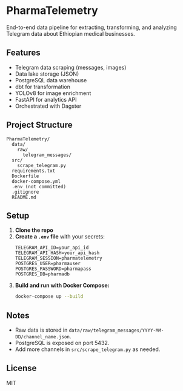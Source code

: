 # PharmaTelemetry

End-to-end data pipeline for extracting, transforming, and analyzing Telegram data about Ethiopian medical businesses.

## Features
- Telegram data scraping (messages, images)
- Data lake storage (JSON)
- PostgreSQL data warehouse
- dbt for transformation
- YOLOv8 for image enrichment
- FastAPI for analytics API
- Orchestrated with Dagster

## Project Structure
```
PharmaTelemetry/
  data/
    raw/
      telegram_messages/
  src/
    scrape_telegram.py
  requirements.txt
  Dockerfile
  docker-compose.yml
  .env (not committed)
  .gitignore
  README.md
```

## Setup
1. **Clone the repo**
2. **Create a `.env` file** with your secrets:
   ```
   TELEGRAM_API_ID=your_api_id
   TELEGRAM_API_HASH=your_api_hash
   TELEGRAM_SESSION=pharmatelemetry
   POSTGRES_USER=pharmauser
   POSTGRES_PASSWORD=pharmapass
   POSTGRES_DB=pharmadb
   ```
3. **Build and run with Docker Compose:**
   ```sh
   docker-compose up --build
   ```

## Notes
- Raw data is stored in `data/raw/telegram_messages/YYYY-MM-DD/channel_name.json`.
- PostgreSQL is exposed on port 5432.
- Add more channels in `src/scrape_telegram.py` as needed.

## License
MIT